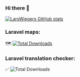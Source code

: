 ### Hi there 👋

[![LarsWiegers GitHub stats](https://github-readme-stats.vercel.app/api?username=larswiegers)](https://github.com/anuraghazra/github-readme-stats)

### Laravel maps:
🗺 [![Total Downloads](https://img.shields.io/packagist/dt/larswiegers/laravel-maps.svg?style=flat-square)](https://packagist.org/packages/larswiegers/laravel-maps)

### Laravel translation checker:
✅ ![Total Downloads](https://img.shields.io/packagist/dt/larswiegers/laravel-translations-checker.svg?style=flat-square)
